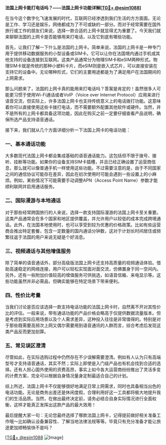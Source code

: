 **法国上网卡能打电话吗？——法国上网卡功能详解[[TG💪+ @esim1088](https://t.me/s/esim1088)]**

在当今这个数字化飞速发展的时代，互联网已经渗透到我们生活的方方面面。无论是工作、学习还是娱乐，网络都成为了不可或缺的一部分。而对于经常需要在国外旅行或工作的朋友们来说，选择一款合适的上网卡就显得尤为重要了。今天我们就来聊聊法国的上网卡是否能够用来打电话，以及它到底有哪些功能。

首先，让我们了解一下什么是法国的上网卡。简单来说，法国的上网卡是一种专门用于提供移动数据服务的小型设备或SIM卡。它可以让你在法国境内通过手机或其他支持的设备连接到互联网。这类产品通常分为物理SIM卡和eSIM两种形式。物理SIM卡就是传统的那种小塑料卡片，而eSIM则是嵌入式芯片，可以直接安装在支持它的设备中。无论哪种形式，它们的主要用途都是为了满足用户在法国期间的上网需求。

那么问题来了，法国的上网卡真的能用来打电话吗？答案是肯定的！虽然很多人可能更习惯于使用Wi-Fi通话或者VoIP（Voice over Internet Protocol）应用来进行语音交流，但实际上，许多法国上网卡也支持传统意义上的电话拨打功能。这意味着你可以直接使用这些卡拨打电话，而不需要额外配置其他软件或硬件。当然，并不是所有的上网卡都具备这项功能，因此在购买之前一定要仔细查看产品说明，确保所选产品支持语音通话。

接下来，我们就从几个方面详细分析一下法国上网卡的电话功能：

### 一、基本通话功能

大多数现代法国上网卡都会集成基础的语音通话能力。这包括但不限于拨号、接听、挂断等功能。如果你的设备支持SIM卡插槽，并且已经正确设置了运营商信息，那么就可以像普通手机一样使用这些功能。不过需要注意的是，由于不同国家之间的通信协议可能存在差异，因此在初次使用时可能会遇到一些设置上的小麻烦。例如，某些情况下可能需要手动调整APN（Access Point Name）参数才能顺利联网并启用通话服务。

### 二、国际漫游与本地通话

对于那些经常跨国旅行的人来说，选择一款支持国际漫游的法国上网卡至关重要。这类产品通常会在多个国家和地区提供覆盖，并允许用户以较低的成本完成跨境通话。此外，在法国本地使用时，也可以享受到较为优惠的价格政策。比如有些运营商会推出特定套餐，包含一定数量的国内通话分钟数，这对于计划长时间居住或频繁往返于法国的用户来说无疑是个好消息。

### 三、视频通话与其他增值服务

除了简单的语音通话外，部分高级版法国上网卡还支持高质量的视频通话体验。借助高速稳定的网络连接，用户可以轻松实现面对面交流，仿佛置身于同一空间内。另外，还有一些附加价值较高的增值服务可供挑选，如语音信箱、来电显示等。这些功能虽然并非必需品，但确实能够在特定场景下带来便利。

### 四、性价比考量

当我们讨论是否应该选择一款支持电话功能的法国上网卡时，自然离不开对其性价比的评估。一般来说，带有通话功能的产品价格会略高于仅提供数据流量版本。但是考虑到实际应用场景以及个人需求差异，这种投入往往是非常值得的。特别是对于那些既需要高频次上网又偶尔需要用到语音通讯的人群而言，综合考虑后发现这类产品反而更加划算。

### 五、常见误区澄清

尽管如此，在实际选购过程中仍然存在不少误解需要澄清。例如有人认为只有高端型号才支持语音通话，其实不然；实际上即使是入门级产品也有机会找到合适的选择。还有人担心国外使用的资费高昂，事实上如今各大运营商纷纷推出了灵活多变的计费方案，完全可以根据自身情况量身定制最适合自己的计划。

综上所述，法国上网卡不仅能够很好地满足日常上网需求，同时也具备相当出色的电话功能。无论是商务出差还是休闲度假，合理利用好这一工具都将极大地提升我们的生活品质。当然，在做出最终决定前，请务必结合自身实际情况进行全面权衡，这样才能真正发挥出这款产品的最大效用！

最后提醒大家一句：无论您最终选择了哪款法国上网卡，记得提前做好相关准备工作哦～比如确认设备兼容性、了解当地法律法规等等。毕竟只有充分准备才能让旅途更加顺畅愉快不是吗？

[[TG💪+ @esim1088](https://t.me/s/esim1088) ![Image](https://i.postimg.cc/4NQfJmqS/Snipaste-2025-05-13-00-14-12.png)]